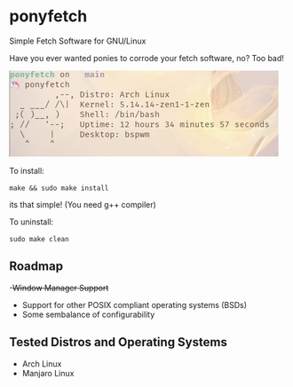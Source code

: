 # ponyfetch
Simple Fetch Software for GNU/Linux

Have you ever wanted ponies to corrode your fetch software, no? Too bad!

![ponyfetch](https://github.com/ameliaprogs/ponyfetch/blob/main/ponyfetch.png?raw=true)

To install:

```
make && sudo make install
```

its that simple! (You need g++ compiler)

To uninstall:

```
sudo make clean
```

## Roadmap
  -~~Window Manager Support~~
  - Support for other POSIX compliant operating systems (BSDs)
  - Some sembalance of configurability

## Tested Distros and Operating Systems
  - Arch Linux
  - Manjaro Linux
